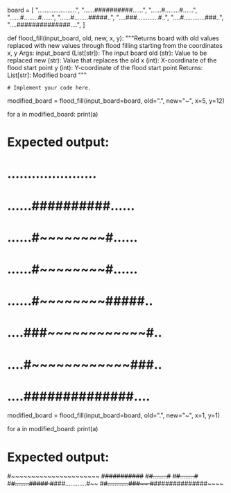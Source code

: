 board = [
    "......................",
    "......##########......",
    "......#........#......",
    "......#........#......",
    "......#........#####..",
    "....###............#..",
    "....#............###..",
    "....##############....",
]


def flood_fill(input_board, old, new, x, y):
    """Returns board with old values replaced with new values
    through flood filling starting from the coordinates x, y
    Args:
        input_board (List[str]): The input board
        old (str): Value to be replaced
        new (str): Value that replaces the old
        x (int): X-coordinate of the flood start point
        y (int): Y-coordinate of the flood start point
    Returns:
        List[str]: Modified board
    """

    # Implement your code here.


modified_board = flood_fill(input_board=board, old=".", new="~", x=5, y=12)

for a in modified_board:
    print(a)

# Expected output:
# ......................
# ......##########......
# ......#~~~~~~~~#......
# ......#~~~~~~~~#......
# ......#~~~~~~~~#####..
# ....###~~~~~~~~~~~~#..
# ....#~~~~~~~~~~~~###..
# ....##############....

modified_board = flood_fill(input_board=board, old=".", new="~", x=1, y=1)

for a in modified_board:
    print(a)

# Expected output:
#~~~~~~~~~~~~~~~~~~~~~~
#~~~~~~##########~~~~~~
#~~~~~~#........#~~~~~~
#~~~~~~#........#~~~~~~
#~~~~~~#........#####~~
#~~~~###............#~~
#~~~~#............###~~
#~~~~##############~~~~
